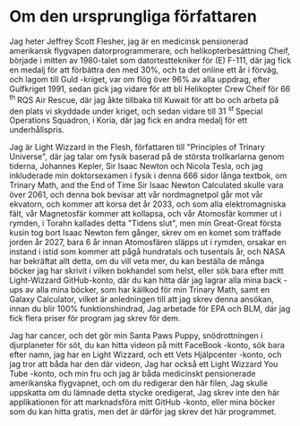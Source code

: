 # Om den ursprungliga författaren

Jag heter Jeffrey Scott Flesher, jag är en medicinsk pensionerad amerikansk flygvapen datorprogrammerare,
och helikopterbesättning Cheif,
började i mitten av 1980-talet som datortesttekniker för (E) F-111,
där jag fick en medalj för att förbättra den med 30%,
och ta det online ett år i förväg,
och lagom till Guld -kriget,
var om flög över 96% av alla uppdrag,
efter Gulfkriget 1991,
sedan gick jag vidare för att bli Helikopter Crew Cheif för 66 <sup> th </sup> RQS Air Rescue,
där jag åkte tillbaka till Kuwait för att bo och arbeta på den plats vi skyddade under kriget,
och sedan vidare till 31 <sup> st </sup> Special Operations Squadron,
i Koria, där jag fick en andra medalj för ett underhållspris.

Jag är Light Wizzard in the Flesh,
författaren till "Principles of Trinary Universe",
där jag talar om fysik baserad på de största trollkarlarna genom tiderna,
Johannes Kepler, Sir Isaac Newton och Nicola Tesla,
och jag inkluderade min doktorsexamen i fysik i denna 666 sidor långa textbok,
om Trinary Math, and the End of Time Sir Isaac Newton Calculated skulle vara över 2061,
och denna bok bevisar att vår nordmagnetpol går mot vår ekvatorn,
och kommer att korsa det år 2033,
och som alla elektromagniska fält,
vår Magnetosfär kommer att kollapsa,
och vår Atomosfär kommer ut i rymden,
i Torahn kallades detta "Tidens slut",
men min Great-Great första kusin tog bort Isaac Newton fem gånger,
skrev om en komet som träffade jorden år 2027,
bara 6 år innan Atomosfären släpps ut i rymden,
orsakar en instand i istid som kommer att pågå hundratals och tusentals år,
och NASA har bekräftat allt detta,
om du vill veta mer,
du kan beställa de många böcker jag har skrivit i vilken bokhandel som helst,
eller sök bara efter mitt Light-Wizzard GitHub-konto,
där du kan hitta där jag lagrar alla mina back -ups av alla mina böcker,
som har källkod för min Trinary Math,
samt en Galaxy Calculator,
vilket är anledningen till att jag skrev denna ansökan,
innan du blir 100% funktionshindrad,
Jag arbetade för EPA och BLM,
där jag fick flera priser för program jag skrev för dem.

Jag har cancer, och det gör min Santa Paws Puppy,
snödrottningen i djurplaneter för söt,
du kan hitta videon på mitt FaceBook -konto,
sök bara efter namn, jag har en Light Wizzard,
och ett Vets Hjälpcenter -konto,
och jag tror att båda har den där videon,
Jag har också ett Light Wizzard You Tube -konto,
och min fru och jag är båda medicinskt pensionerade amerikanska flygvapnet,
och om du redigerar den här filen,
Jag skulle uppskatta om du lämnade detta stycke oredigerat,
Jag skrev inte den här applikationen för att marknadsföra mitt GitHub -konto,
eller mina böcker som du kan hitta gratis,
men det är därför jag skrev det här programmet.